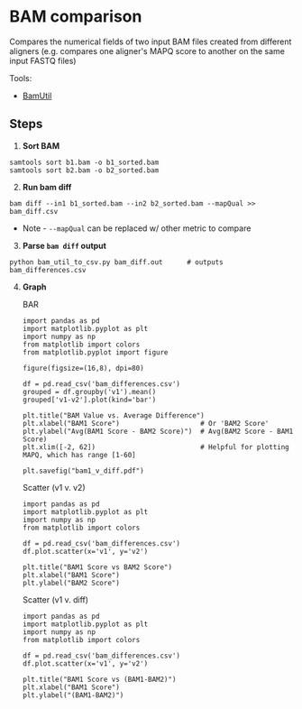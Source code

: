 # BAM comparison
Compares the numerical fields of two input BAM files created from different aligners (e.g. compares one aligner's MAPQ score to another on the same input FASTQ files)

Tools:
* [BamUtil](https://genome.sph.umich.edu/wiki/BamUtil:_diff)

## Steps

1. **Sort BAM**
```
samtools sort b1.bam -o b1_sorted.bam
samtools sort b2.bam -o b2_sorted.bam 
```

2. **Run bam diff**
```
bam diff --in1 b1_sorted.bam --in2 b2_sorted.bam --mapQual >> bam_diff.csv
```
* Note - `--mapQual` can be replaced w/ other metric to compare

3. **Parse `bam diff` output**
```
python bam_util_to_csv.py bam_diff.out      # outputs bam_differences.csv
``` 

4. **Graph** 

    BAR
    ```
    import pandas as pd
    import matplotlib.pyplot as plt
    import numpy as np
    from matplotlib import colors
    from matplotlib.pyplot import figure 
    
    figure(figsize=(16,8), dpi=80)
    
    df = pd.read_csv('bam_differences.csv')
    grouped = df.groupby('v1').mean()
    grouped['v1-v2'].plot(kind='bar')
    
    plt.title("BAM Value vs. Average Difference")
    plt.xlabel("BAM1 Score")                    # Or 'BAM2 Score'
    plt.ylabel("Avg(BAM1 Score - BAM2 Score)")  # Avg(BAM2 Score - BAM1 Score) 
    plt.xlim([-2, 62])                          # Helpful for plotting MAPQ, which has range [1-60]
    
    plt.savefig("bam1_v_diff.pdf")
    ```
    
    Scatter (v1 v. v2)
    ```
    import pandas as pd
    import matplotlib.pyplot as plt
    import numpy as np
    from matplotlib import colors
    
    df = pd.read_csv('bam_differences.csv')
    df.plot.scatter(x='v1', y='v2')
    
    plt.title("BAM1 Score vs BAM2 Score")
    plt.xlabel("BAM1 Score")
    plt.ylabel("BAM2 Score")
    ```
    
    Scatter (v1 v. diff)
    ```
    import pandas as pd
    import matplotlib.pyplot as plt
    import numpy as np
    from matplotlib import colors
    
    df = pd.read_csv('bam_differences.csv')
    df.plot.scatter(x='v1', y='v2')
    
    plt.title("BAM1 Score vs (BAM1-BAM2)")
    plt.xlabel("BAM1 Score")
    plt.ylabel("(BAM1-BAM2)")
    ```
